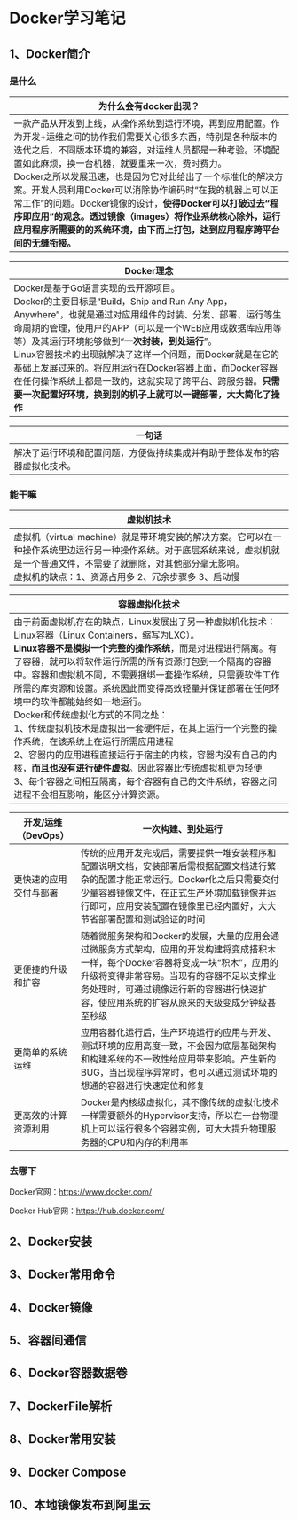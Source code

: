 # Docker学习笔记

## 1、Docker简介

### 是什么

| 为什么会有docker出现？                                       |
| ------------------------------------------------------------ |
| 一款产品从开发到上线，从操作系统到运行环境，再到应用配置。作为开发+运维之间的协作我们需要关心很多东西，特别是各种版本的迭代之后，不同版本环境的兼容，对运维人员都是一种考验。环境配置如此麻烦，换一台机器，就要重来一次，费时费力。<br/>Docker之所以发展迅速，也是因为它对此给出了一个标准化的解决方案。开发人员利用Docker可以消除协作编码时“在我的机器上可以正常工作”的问题。Docker镜像的设计，**使得Docker可以打破过去“程序即应用”的观念。透过镜像（images）将作业系统核心除外，运行应用程序所需要的的系统环境，由下而上打包，达到应用程序跨平台间的无缝衔接。** |

| Docker理念                                                   |
| ------------------------------------------------------------ |
| Docker是基于Go语言实现的云开源项目。<br/>Docker的主要目标是“Build，Ship and Run Any App，Anywhere”，也就是通过对应用组件的封装、分发、部署、运行等生命周期的管理，使用户的APP（可以是一个WEB应用或数据库应用等等）及其运行环境能够做到“**一次封装，到处运行**”。<br/>Linux容器技术的出现就解决了这样一个问题，而Docker就是在它的基础上发展过来的。将应用运行在Docker容器上面，而Docker容器在任何操作系统上都是一致的，这就实现了跨平台、跨服务器。**只需要一次配置好环境，换到别的机子上就可以一键部署，大大简化了操作** |

| 一句话                                                       |
| ------------------------------------------------------------ |
| 解决了运行环境和配置问题，方便做持续集成并有助于整体发布的容器虚拟化技术。 |

### 能干嘛

| 虚拟机技术                                                   |
| ------------------------------------------------------------ |
| 虚拟机（virtual machine）就是带环境安装的解决方案。它可以在一种操作系统里边运行另一种操作系统。对于底层系统来说，虚拟机就是一个普通文件，不需要了就删除，对其他部分毫无影响。<br/>虚拟机的缺点：1、资源占用多  2、冗余步骤多  3、启动慢 |

| 容器虚拟化技术                                               |
| ------------------------------------------------------------ |
| 由于前面虚拟机存在的缺点，Linux发展出了另一种虚拟机化技术：Linux容器（Linux Containers，缩写为LXC）。<br/>**Linux容器不是模拟一个完整的操作系统**，而是对进程进行隔离。有了容器，就可以将软件运行所需的所有资源打包到一个隔离的容器中。容器和虚拟机不同，不需要捆绑一套操作系统，只需要软件工作所需的库资源和设置。系统因此而变得高效轻量并保证部署在任何环境中的软件都能始终如一地运行。<br/>Docker和传统虚拟化方式的不同之处：<br/>1、传统虚拟机技术是虚拟出一套硬件后，在其上运行一个完整的操作系统，在该系统上在运行所需应用进程<br>2、容器内的应用进程直接运行于宿主的内核，容器内没有自己的内核，**而且也没有进行硬件虚拟**。因此容器比传统虚拟机更为轻便<br/>3、每个容器之间相互隔离，每个容器有自己的文件系统，容器之间进程不会相互影响，能区分计算资源。 |

| 开发/运维（DevOps）    | 一次构建、到处运行                                           |
| ---------------------- | ------------------------------------------------------------ |
| 更快速的应用交付与部署 | 传统的应用开发完成后，需要提供一堆安装程序和配置说明文档，安装部署后需根据配置文档进行繁杂的配置才能正常运行。Docker化之后只需要交付少量容器镜像文件，在正式生产环境加载镜像并运行即可，应用安装配置在镜像里已经内置好，大大节省部署配置和测试验证的时间 |
| 更便捷的升级和扩容     | 随着微服务架构和Docker的发展，大量的应用会通过微服务方式架构，应用的开发构建将变成搭积木一样，每个Docker容器将变成一块“积木”，应用的升级将变得非常容易。当现有的容器不足以支撑业务处理时，可通过镜像运行新的容器进行快速扩容，使应用系统的扩容从原来的天级变成分钟级甚至秒级 |
| 更简单的系统运维       | 应用容器化运行后，生产环境运行的应用与开发、测试环境的应用高度一致，不会因为底层基础架构和构建系统的不一致性给应用带来影响。产生新的BUG，当出现程序异常时，也可以通过测试环境的想通的容器进行快速定位和修复 |
| 更高效的计算资源利用   | Docker是内核级虚拟化，其不像传统的虚拟化技术一样需要额外的Hypervisor支持，所以在一台物理机上可以运行很多个容器实例，可大大提升物理服务器的CPU和内存的利用率 |



### 去哪下

Docker官网：https://www.docker.com/

Docker Hub官网：https://hub.docker.com/

## 2、Docker安装

## 3、Docker常用命令

## 4、Docker镜像

## 5、容器间通信

## 6、Docker容器数据卷

## 7、DockerFile解析

## 8、Docker常用安装

## 9、Docker Compose

## 10、本地镜像发布到阿里云

